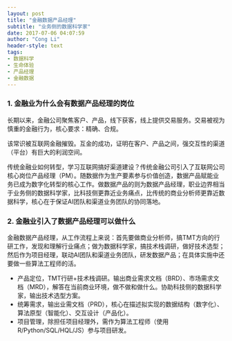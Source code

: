 ```yaml
---
layout: post
title: "金融数据产品经理"
subtitle: "业务侧的数据科学家"
date: 2017-07-06 04:07:59
author: "Cong Li"
header-style: text
tags:
- 数据科学
- 生命体验
- 产品经理
- 金融数据
---
```

### 1. 金融业为什么会有数据产品经理的岗位

长期以来，金融公司聚焦客户、产品，线下获客，线上提供交易服务。交易被视为慎重的金融行为，核心要求：精确、合规。

该常识被互联网金融摧毁。互金的成功，证明在客户、产品之间，强交互性的渠道（平台）有巨大的利润空间。

传统金融业如何转型，学习互联网搞好渠道建设？传统金融公司引入了互联网公司核心岗位产品经理（PM）。随数据作为生产要素参与价值创造，数据产品赋能业务已成为数字化转型的核心工作。做数据产品的则为数据产品经理，职业边界相当于业务侧的数据科学家，比科技侧更靠近业务痛点，比传统的商业分析师更靠近数据科学，核心在于保证AI团队和渠道业务团队的协同落地。

### 2. 金融业引入了数据产品经理可以做什么

金融数据产品经理，从工作流程上来说：首先要做商业分析师，搞TMT方向的行研工作，发现和理解行业痛点；做为数据科学家，搞技术栈调研，做好技术选型；然后作为项目经理，联动AI团队和渠道业务团队，研发数据产品；在具体实施中还要做一些算法工程师的活。

  * 产品定位，TMT行研+技术栈调研。输出商业需求文档（BRD）、市场需求文档（MRD），解答在当前商业环境，做不做和做什么。协助科技侧的数据科学家，输出技术选型方案。
  * 统筹需求，输出业需文档（PRD），核心在描述拟实现的数据结构（数字化）、算法原型（智能化）、交互设计（产品化）。
  * 项目管理，除担任项目经理外，需作为算法工程师（使用R/Python/SQL/HQL/JS）参与项目研发。
